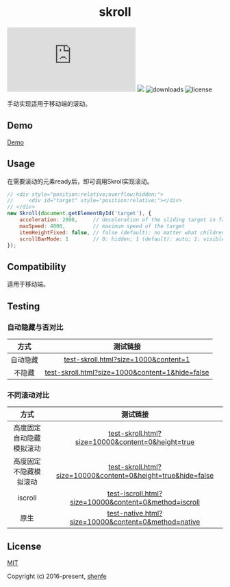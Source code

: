 <h1 align="center">skroll</h1>

![gzip size](http://img.badgesize.io/https://raw.githubusercontent.com/shenfe/skroll/master/dist/Skroll.min.js?compression=gzip)
<a href="https://www.npmjs.com/package/skroll"><img src="https://img.shields.io/npm/v/skroll.svg"></a>
![downloads](https://img.shields.io/npm/dm/skroll.svg)
![license](https://img.shields.io/npm/l/skroll.svg)

手动实现适用于移动端的滚动。

## Demo

[Demo](http://shenfe.github.io/repos/skroll/test/test.html)

## Usage

在需要滚动的元素ready后，即可调用Skroll实现滚动。

```js
// <div style="position:relative;overflow:hidden;">
//     <div id="target" style="position:relative;"></div>
// </div>
new Skroll(document.getElementById('target'), {
    acceleration: 2000,     // deceleration of the sliding target in fact
    maxSpeed: 4000,         // maximum speed of the target
    itemHeightFixed: false, // false (default): no matter what children are like; true: optimized if the target's each child is of a fixed height
    scrollBarMode: 1        // 0: hidden; 1 (default): auto; 1: visible
});
```

## Compatibility

适用于移动端。

## Testing

### 自动隐藏与否对比

| 方式 | 测试链接 |
| :---: | :---: |
| 自动隐藏 | [test-skroll.html?size=1000&content=1](http://shenfe.github.io/repos/skroll/test/test-skroll.html?size=1000&content=1) |
| 不隐藏 | [test-skroll.html?size=1000&content=1&hide=false](http://shenfe.github.io/repos/skroll/test/test-skroll.html?size=1000&content=1&hide=false) |

### 不同滚动对比

| 方式 | 测试链接 |
| :---: | :---: |
| 高度固定自动隐藏模拟滚动 | [test-skroll.html?size=10000&content=0&height=true](http://shenfe.github.io/repos/skroll/test/test-skroll.html?size=10000&content=0&height=true) |
| 高度固定不隐藏模拟滚动 | [test-skroll.html?size=10000&content=0&height=true&hide=false](http://shenfe.github.io/repos/skroll/test/test-skroll.html?size=10000&content=0&height=true&hide=false) |
| iscroll | [test-iscroll.html?size=10000&content=0&method=iscroll](http://shenfe.github.io/repos/skroll/test/test-iscroll.html?size=10000&content=0&method=iscroll) |
| 原生 | [test-native.html?size=10000&content=0&method=native](http://shenfe.github.io/repos/skroll/test/test-native.html?size=10000&content=0&method=native) |

## License

[MIT](http://opensource.org/licenses/MIT)

Copyright (c) 2016-present, [shenfe](https://github.com/shenfe)
